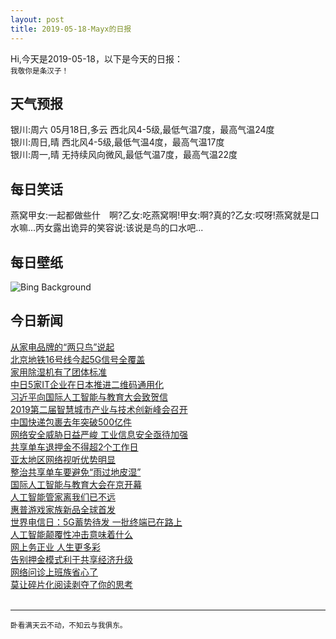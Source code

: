 ```yaml
---
layout: post
title: 2019-05-18-Mayx的日报
---
```


Hi,今天是2019-05-18，以下是今天的日报：<br><small>
我敬你是条汉子！</small><!--more-->
## 天气预报
银川:周六 05月18日,多云 西北风4-5级,最低气温7度，最高气温24度<br>银川:周日,晴 西北风4-5级,最低气温4度，最高气温17度<br>银川:周一,晴 无持续风向微风,最低气温7度，最高气温22度
## 每日笑话
燕窝甲女:一起都做些什　啊?乙女:吃燕窝啊!甲女:啊?真的?乙女:哎呀!燕窝就是口水嘛...丙女露出诡异的笑容说:该说是鸟的口水吧...
## 每日壁纸
![Bing Background](https://cn.bing.com/th?id=OHR.BicycleRelief_EN-US8199020679_1920x1080.jpg&rf=LaDigue_1920x1080.jpg&pid=hp "A carving of artist W.O.J. Nieuwenkamp in the Pura Meduwe Karang temple in Bali, Indonesia (© John Elk III/Getty Images)")
## 今日新闻

[从家电品牌的“两只鸟”说起](http://it.people.com.cn/n1/2019/0517/c1009-31089614.html)   
[北京地铁16号线今起5G信号全覆盖](http://it.people.com.cn/n1/2019/0517/c1009-31089410.html)   
[家用除湿机有了团体标准](http://it.people.com.cn/n1/2019/0517/c1009-31089485.html)   
[中日5家IT企业在日本推进二维码通用化](http://it.people.com.cn/n1/2019/0517/c1009-31089484.html)   
[习近平向国际人工智能与教育大会致贺信](http://it.people.com.cn/n1/2019/0517/c1009-31089391.html)   
[2019第二届智慧城市产业与技术创新峰会召开](http://it.people.com.cn/n1/2019/0517/c1009-31089390.html)   
[中国快递包裹去年突破500亿件](http://it.people.com.cn/n1/2019/0517/c1009-31089523.html)   
[网络安全威胁日益严峻 工业信息安全亟待加强](http://it.people.com.cn/n1/2019/0517/c1009-31089541.html)   
[共享单车退押金不得超2个工作日](http://it.people.com.cn/n1/2019/0517/c1009-31089426.html)   
[亚太地区网络视听优势明显](http://it.people.com.cn/n1/2019/0517/c1009-31089421.html)   
[整治共享单车要避免“雨过地皮湿”](http://it.people.com.cn/n1/2019/0517/c1009-31089407.html)   
[国际人工智能与教育大会在京开幕](http://it.people.com.cn/n1/2019/0517/c1009-31089396.html)   
[人工智能管家离我们已不远](http://it.people.com.cn/n1/2019/0517/c1009-31089449.html)   
[惠普游戏家族新品全球首发](http://it.people.com.cn/n1/2019/0517/c1009-31089447.html)   
[世界电信日：5G蓄势待发 一批终端已在路上](http://it.people.com.cn/n1/2019/0517/c1009-31089333.html)   
[人工智能颠覆性冲击意味着什么](http://it.people.com.cn/n1/2019/0517/c1009-31089351.html)   
[网上务正业 人生更多彩](http://it.people.com.cn/n1/2019/0517/c1009-31089236.html)   
[告别押金模式利于共享经济升级](http://it.people.com.cn/n1/2019/0517/c1009-31089246.html)   
[网络问诊上班族省心了](http://it.people.com.cn/n1/2019/0517/c1009-31089238.html)   
[莫让碎片化阅读剥夺了你的思考](http://it.people.com.cn/n1/2019/0517/c1009-31089237.html)   
<br />

***

<small>卧看满天云不动，不知云与我俱东。</small>
